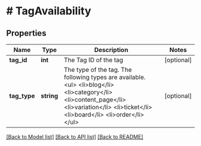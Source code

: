 # # TagAvailability

## Properties

Name | Type | Description | Notes
------------ | ------------- | ------------- | -------------
**tag_id** | **int** | The Tag ID of the tag | [optional]
**tag_type** | **string** | The type of the tag. The following types are available. &lt;ul&gt; &lt;li&gt;blog&lt;/li&gt; &lt;li&gt;category&lt;/li&gt; &lt;li&gt;content_page&lt;/li&gt; &lt;li&gt;variation&lt;/li&gt; &lt;li&gt;ticket&lt;/li&gt; &lt;li&gt;board&lt;/li&gt; &lt;li&gt;order&lt;/li&gt; &lt;/ul&gt; | [optional]

[[Back to Model list]](../../README.md#models) [[Back to API list]](../../README.md#endpoints) [[Back to README]](../../README.md)
